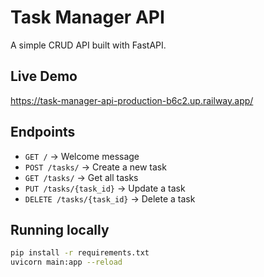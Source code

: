 # Task Manager API

A simple CRUD API built with FastAPI.

## Live Demo

https://task-manager-api-production-b6c2.up.railway.app/

## Endpoints

- `GET /` → Welcome message
- `POST /tasks/` → Create a new task
- `GET /tasks/` → Get all tasks
- `PUT /tasks/{task_id}` → Update a task
- `DELETE /tasks/{task_id}` → Delete a task

## Running locally

```bash
pip install -r requirements.txt
uvicorn main:app --reload
```
